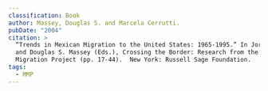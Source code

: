 ```yaml
---
classification: Book
author: Massey, Douglas S. and Marcela Cerrutti.
pubDate: "2004"
citation: >
  “Trends in Mexican Migration to the United States: 1965-1995.” In Jorge Durand
  and Douglas S. Massey (Eds.), Crossing the Border: Research from the Mexican
  Migration Project (pp. 17-44).  New York: Russell Sage Foundation.
tags:
  - MMP
---
```

